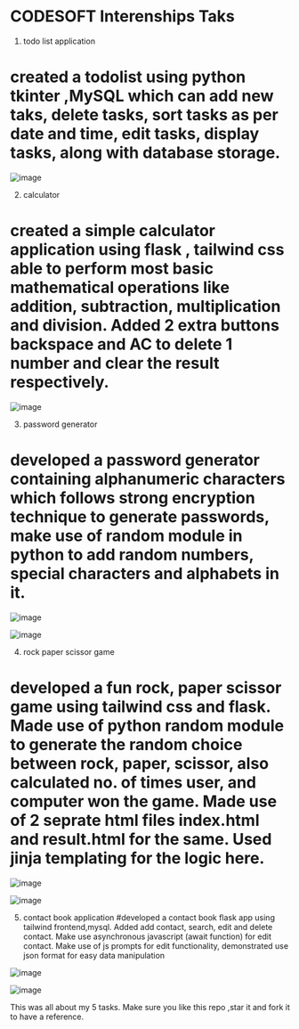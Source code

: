 # CODESOFT Interenships Taks 
1. todo list application
  # created a todolist using python tkinter ,MySQL which can add new taks, delete tasks, sort tasks as per date and time, edit tasks, display tasks, along with database storage.
  
  ![image](https://github.com/shelkeom230/CODESOFT/assets/104075298/78e9ed32-eb80-47b9-897d-b69c6dd247e1)

2. calculator
# created a simple calculator application using flask , tailwind css able to perform most basic mathematical operations like addition, subtraction, multiplication and division. Added 2 extra buttons backspace and AC to delete 1 number and clear the result respectively.

![image](https://github.com/shelkeom230/CODESOFT/assets/104075298/05c515d5-4b3f-472f-8708-0c8dfe4e4f3b)

3. password generator
# developed a password generator containing alphanumeric characters which follows strong encryption technique to generate passwords, make use of random module in python to add random numbers, special characters and alphabets in it.

![image](https://github.com/shelkeom230/CODESOFT/assets/104075298/b472e358-d904-4d78-ba08-0dd6f3ae7444)

![image](https://github.com/shelkeom230/CODESOFT/assets/104075298/d95b4362-cf0c-4e16-b81a-d31806d657be)

4. rock paper scissor game
# developed a fun rock, paper scissor game using tailwind css and flask. Made use of python random module to generate the random choice between rock, paper, scissor, also calculated no. of times user, and computer won the game. Made use of 2 seprate html files index.html and result.html for the same. Used jinja templating for the logic here.

![image](https://github.com/shelkeom230/CODESOFT/assets/104075298/1deebf87-89b0-440e-863f-f4a3c83127df)

![image](https://github.com/shelkeom230/CODESOFT/assets/104075298/01209d69-061b-460f-9c1f-949265e598f1)

5. contact book application
#developed a contact book flask app using tailwind frontend,mysql. Added add contact, search, edit and delete contact. Make use asynchronous javascript (await function) for edit contact. Make use of js prompts for edit functionality, demonstrated use json format for easy data manipulation

![image](https://github.com/shelkeom230/CODESOFT/assets/104075298/82b4d513-73a7-466a-9b06-1defaf75e011)

![image](https://github.com/shelkeom230/CODESOFT/assets/104075298/4ce67edc-7ee2-4252-b2ef-1f496cbe873e)

This was all about my 5 tasks. Make sure you like this repo ,star it and fork it to have a reference.




